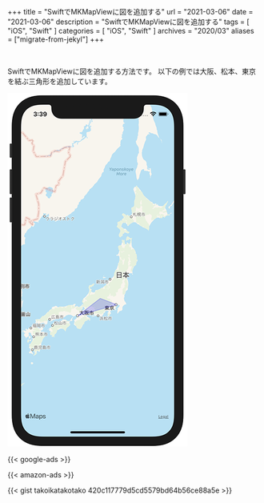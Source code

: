 +++
title =  "SwiftでMKMapViewに図を追加する"
url = "2021-03-06"
date = "2021-03-06"
description = "SwiftでMKMapViewに図を追加する"
tags = [
  "iOS",
  "Swift"
]
categories = [
  "iOS",
  "Swift"
]
archives = "2020/03"
aliases = ["migrate-from-jekyl"]
+++

<br>

SwiftでMKMapViewに図を追加する方法です。
以下の例では大阪、松本、東京を結ぶ三角形を追加しています。

![Map](1.png)

<!-- Google Ads -->
{{< google-ads >}}

<!-- Amazon Ads -->
{{< amazon-ads >}}

{{< gist takoikatakotako 420c117779d5cd5579bd64b56ce88a5e >}}

